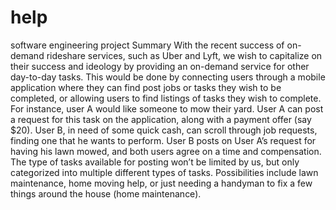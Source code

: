 # help
software engineering project
Summary
With the recent success of on-demand rideshare services, such as Uber and Lyft, we wish to capitalize on their success and ideology by 
providing an on-demand service for other day-to-day tasks.  This would be done by connecting users through a mobile application where
they can find post jobs or tasks they wish to be completed, or allowing users to find listings of tasks they wish to complete. 
For instance, user A would like someone to mow their yard.  User A can post a request for this task on the application, along with a 
payment offer (say $20).  User B, in need of some quick cash, can scroll through job requests, finding one that he wants to perform. 
User B posts on User A’s request for having his lawn mowed, and both users agree on a time and compensation. The type of tasks available for posting won’t be limited by us, but only categorized into multiple different types of tasks.  Possibilities include lawn maintenance, home moving help, or just needing a handyman to fix a few things around the house (home maintenance).
